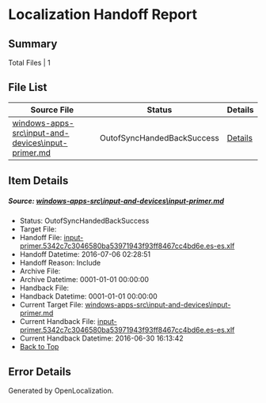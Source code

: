 # <a name='report-top'></a> Localization Handoff Report

## Summary
 Total Files | 1

## File List
 Source File | Status | Details 
 ----------- | ------ | ------- 
 [windows-apps-src\input-and-devices\input-primer.md](https://github.com/Microsoft/windows-apps/blob/56b72eba3297d3e4368ed0f719ea0b83790a4136/windows-apps-src/input-and-devices/input-primer.md) | OutofSyncHandedBackSuccess | [Details](#4cbad2284c6bb7ee2a03236fc554d588804b167e2983)

## Item Details
##### <a name='4cbad2284c6bb7ee2a03236fc554d588804b167e2983'></a> Source: [windows-apps-src\input-and-devices\input-primer.md](https://github.com/Microsoft/windows-apps/blob/56b72eba3297d3e4368ed0f719ea0b83790a4136/windows-apps-src/input-and-devices/input-primer.md)
* Status: OutofSyncHandedBackSuccess
* Target File: 
* Handoff File: [input-primer.5342c7c3046580ba53971943f93ff8467cc4bd6e.es-es.xlf](https://github.com/Microsoft/WDG.handoff/blob/c7a130c001511d44c56d3387662c50463a372f54/ol-handoff/Microsoft/windows-apps.es-es/master/input-primer.5342c7c3046580ba53971943f93ff8467cc4bd6e.es-es.xlf)
* Handoff Datetime: 2016-07-06 02:28:51
* Handoff Reason: Include
* Archive File: 
* Archive Datetime: 0001-01-01 00:00:00
* Handback File: 
* Handback Datetime: 0001-01-01 00:00:00
* Current Target File: [windows-apps-src\input-and-devices\input-primer.md](https://github.com/Microsoft/windows-apps.es-es/blob/f628cb03061126c1d5dd84ea77e602dec6b331af/windows-apps-src/input-and-devices/input-primer.md)
* Current Handback File: [input-primer.5342c7c3046580ba53971943f93ff8467cc4bd6e.es-es.xlf](https://github.com/Microsoft/WDG.handback/blob/ad6a4a334b900b783f8a215ff06bc469a4f1beff/ol-handback/Microsoft/windows-apps.es-es/master/input-primer.5342c7c3046580ba53971943f93ff8467cc4bd6e.es-es.xlf)
* Current Handback Datetime: 2016-06-30 16:13:42
* [Back to Top](#report-top)


## Error Details

Generated by OpenLocalization.
